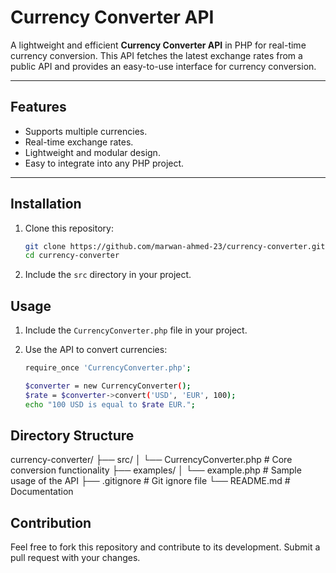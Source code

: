 # Currency Converter API

A lightweight and efficient **Currency Converter API** in PHP for real-time currency conversion. This API fetches the latest exchange rates from a public API and provides an easy-to-use interface for currency conversion.

---

## Features
- Supports multiple currencies.
- Real-time exchange rates.
- Lightweight and modular design.
- Easy to integrate into any PHP project.

---

## Installation

1. Clone this repository:

    ```bash
    git clone https://github.com/marwan-ahmed-23/currency-converter.git
    cd currency-converter
    ```

2. Include the `src` directory in your project.

## Usage

1. Include the `CurrencyConverter.php` file in your project.

2. Use the API to convert currencies:

    ```bash
    require_once 'CurrencyConverter.php';

    $converter = new CurrencyConverter();
    $rate = $converter->convert('USD', 'EUR', 100);
    echo "100 USD is equal to $rate EUR.";
    ```

## Directory Structure

currency-converter/
├── src/
│   └── CurrencyConverter.php   # Core conversion functionality
├── examples/
│   └── example.php             # Sample usage of the API
├── .gitignore                  # Git ignore file
└── README.md                   # Documentation

## Contribution

Feel free to fork this repository and contribute to its development. Submit a pull request with your changes.


